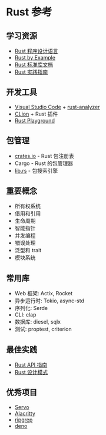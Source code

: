 # Rust 参考

## 学习资源
- [Rust 程序设计语言](https://kaisery.github.io/trpl-zh-cn/)
- [Rust by Example](https://doc.rust-lang.org/rust-by-example/)
- [Rust 标准库文档](https://doc.rust-lang.org/std/)
- [Rust 实践指南](https://rust-guide.budshome.com/)

## 开发工具
- [Visual Studio Code](https://code.visualstudio.com/) + [rust-analyzer](https://marketplace.visualstudio.com/items?itemName=rust-lang.rust-analyzer)
- [CLion](https://www.jetbrains.com/clion/) + Rust 插件
- [Rust Playground](https://play.rust-lang.org/)

## 包管理
- [crates.io](https://crates.io/) - Rust 包注册表
- Cargo - Rust 的包管理器
- [lib.rs](https://lib.rs/) - 包搜索引擎

## 重要概念
- 所有权系统
- 借用和引用
- 生命周期
- 智能指针
- 并发编程
- 错误处理
- 泛型和 trait
- 模块系统

## 常用库
- Web 框架: Actix, Rocket
- 异步运行时: Tokio, async-std
- 序列化: Serde
- CLI: clap
- 数据库: diesel, sqlx
- 测试: proptest, criterion

## 最佳实践
- [Rust API 指南](https://rust-lang.github.io/api-guidelines/)
- [Rust 设计模式](https://rust-unofficial.github.io/patterns/)

## 优秀项目
- [Servo](https://github.com/servo/servo)
- [Alacritty](https://github.com/alacritty/alacritty)
- [ripgrep](https://github.com/BurntSushi/ripgrep)
- [deno](https://github.com/denoland/deno)